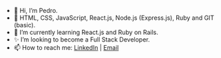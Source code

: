- 👋 Hi, I’m Pedro.
- 🧠 HTML, CSS, JavaScript, React.js, Node.js (Express.js), Ruby and GIT (basic).
- 🌱 I’m currently learning React.js and Ruby on Rails.
- ✨ I’m looking to become a Full Stack Developer.
- 📫 How to reach me: <a href="https://www.linkedin.com/in/montteiropedro/">LinkedIn</a> | <a href="mailto:c.montteiropedro@gmail.com">Email</a>

<!---
montteiropedro/montteiropedro is a ✨ special ✨ repository because its `README.md` (this file) appears on your GitHub profile.
You can click the Preview link to take a look at your changes.
--->
